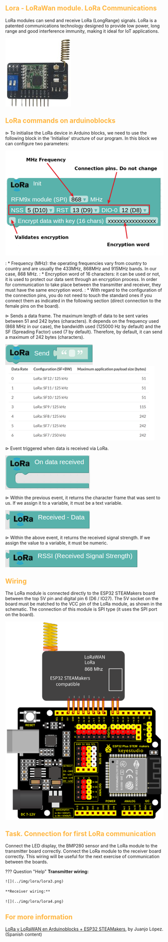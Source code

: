 ## <FONT COLOR=#ffb641>**Lora - LoRaWan module. LoRa Communications**</font>
LoRa modules can send and receive LoRa (LongRange) signals. LoRa is a patented communications technology designed to provide low power, long range and good interference immunity, making it ideal for IoT applications.

![](../img/lora/lora1.png)

## <FONT COLOR=#ffb641>**LoRa commands on arduinoblocks**</font>
$\triangleright$ To initialise the LoRa device in Arduino blocks, we need to use the following block in the 'Initialise' structure of our program. In this block we can configure two parameters:

![](../img/lora/B_lora1.png)

:    * Frequency (MHz): the operating frequencies vary from country to country and are usually the 433MHz, 868MHz and 915MHz bands. In our case, 868 MHz.
:    * Encryption word of 16 characters: it can be used or not, it is used to protect our data sent through an encryption process. In order for communication to take place between the transmitter and receiver, they must have the same encryption word.
:    * With regard to the configuration of the connection pins, you do not need to touch the standard ones if you connect them as indicated in the following section (direct connection to the female pins on the board).

$\triangleright$ Sends a data frame. The maximum length of data to be sent varies between 51 and 242 bytes (characters). It depends on the frequency used (868 MHz in our case), the bandwidth used (125000 Hz by default) and the SF (Spreading Factor) used (7 by default). Therefore, by default, it can send a maximum of 242 bytes (characters).

![](../img/lora/B_lora2.png)![](../img/lora/B_lora3.png)

$\triangleright$ Event triggered when data is received via LoRa.

![](../img/lora/B_lora4.png)

$\triangleright$ Within the previous event, it returns the character frame that was sent to us. If we assign it to a variable, it must be a text variable.

![](../img/lora/B_lora5.png)

$\triangleright$ Within the above event, it returns the received signal strength. If we assign the value to a variable, it must be numeric.

![](../img/lora/B_lora6.png)

## <FONT COLOR=#ffb641>**Wiring**</font>
The LoRa module is connected directly to the ESP32 STEAMakers board between the top 5V pin and digital pin 6 (D6 / IO27). The 5V socket on the board must be matched to the VCC pin of the LoRa module, as shown in the schematic. The connection of this module is SPI type (it uses the SPI port on the board).

![](../img/lora/lora2.png)

## <FONT COLOR=#ffb641>**Task. Connection for first LoRa communication**</font>
Connect the LED display, the BMP280 sensor and the LoRa module to the transmitter board correctly. Connect the LoRa module to the receiver board correctly. This wiring will be useful for the next exercise of communication between the boards.

??? Question "Help"
    **Transmitter wiring:**

    ![](../img/lora/lora3.png)

    **Receiver wiring:**

    ![](../img/lora/lora4.png)
    
## <FONT COLOR=#ffb641>**For more information**</font>
[LoRa y LoRaWAN en Arduinoblocks + ESP32 STEAMakers](https://drive.google.com/file/d/1tZecaEcz6yPZwbVpgCbpPG4LeU5A3kPs/view), by Juanjo López. (Spanish content)

